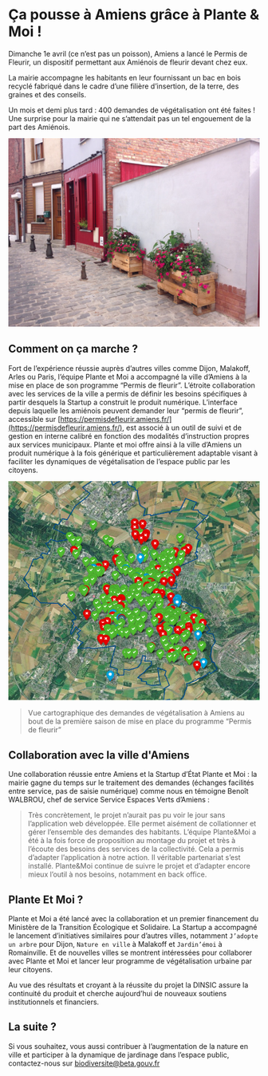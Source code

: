 # Ça pousse à Amiens grâce à Plante & Moi !

Dimanche 1e avril (ce n’est pas un poisson), Amiens a lancé le Permis de Fleurir, un dispositif permettant aux Amiénois de fleurir devant chez eux.
<!--more-->
La mairie accompagne les habitants en leur fournissant un bac en bois recyclé fabriqué dans le cadre d’une filière d’insertion, de la terre, des graines et des conseils. 

Un mois et demi plus tard : 400 demandes de végétalisation ont été faites ! Une surprise pour la mairie qui ne s’attendait pas un tel engouement de la part des Amiénois.

![Projet de fleurir à Amiens](/img/posts/2018-07-12-amiens-plante-et-moi.jpg)

## Comment on ça marche ?

Fort de l’expérience réussie auprès d’autres villes comme Dijon, Malakoff, Arles ou Paris, l’équipe Plante et Moi a accompagné la ville d’Amiens à la mise en place de son programme “Permis de fleurir”. L’étroite collaboration avec les services de la ville a permis de définir les besoins spécifiques à partir desquels la Startup a construit le produit numérique. L’interface depuis laquelle les amiénois peuvent demander leur “permis de fleurir”, accessible sur [https://permisdefleurir.amiens.fr/](https://permisdefleurir.amiens.fr/), est associé à un outil de suivi et de gestion en interne calibré en fonction des modalités d’instruction propres aux services municipaux. 
Plante et moi offre ainsi à la ville d’Amiens un produit numérique à la fois générique et particulièrement adaptable visant à faciliter les dynamiques de végétalisation de l’espace public par les citoyens. 


![Vue cartographique des demandes de végétalisation à Amiens au bout de la première saison de mise en place du programme “Permis de fleurir”](/img/posts/2018-07-12-amiens-plante-et-moi-carte-amiens.jpg)
> Vue cartographique des demandes de végétalisation à Amiens au bout de la première saison de mise en place du programme “Permis de fleurir”

## Collaboration avec la ville d'Amiens

Une collaboration réussie entre Amiens et la Startup d’État Plante et Moi : la mairie gagne du temps sur le traitement des demandes (échanges facilités entre service, pas de saisie numérique) comme nous en témoigne Benoît WALBROU, chef de service Service Espaces Verts d’Amiens :
> Très concrètement, le projet n’aurait pas pu voir le jour sans l’application web développée. Elle permet aisément de collationner et gérer l’ensemble des demandes des habitants.
> L’équipe Plante&Moi a été à la fois force de proposition au montage du projet et très à l’écoute des besoins des services de la collectivité. Cela a permis d’adapter l’application à notre action.
> Il véritable partenariat s’est installé. Plante&Moi continue de suivre le projet et d’adapter encore mieux l’outil à nos besoins, notamment en back office.

## Plante Et Moi ?

Plante et Moi a été lancé avec la collaboration et un premier financement du Ministère de la Transition Écologique et Solidaire. La Startup a accompagné le lancement d’initiatives similaires pour d’autres villes, notamment `J’adopte un arbre` pour Dijon, `Nature en ville` à Malakoff et `Jardin’émoi` à Romainville. Et de nouvelles villes se montrent intéressées pour collaborer avec Plante et Moi et lancer leur programme de végétalisation urbaine par leur citoyens. 

Au vue des résultats et croyant à la réussite du projet la DINSIC assure la continuité du produit et cherche aujourd’hui de nouveaux soutiens institutionnels et financiers.

## La suite ?

Si vous souhaitez, vous aussi contribuer à l’augmentation de la nature en ville et participer à la dynamique de jardinage dans l’espace public, contactez-nous sur [biodiversite@beta.gouv.fr](mailto:biodiversite@beta.gouv.fr)

